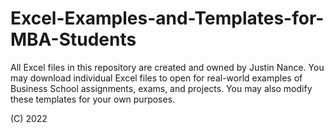 # Excel-Examples-and-Templates-for-MBA-Students

All Excel files in this repository are created and owned by Justin Nance. You may download individual Excel files to open for real-world examples of Business School assignments, exams, and projects. You may also modify these templates for your own purposes.

(C) 2022
